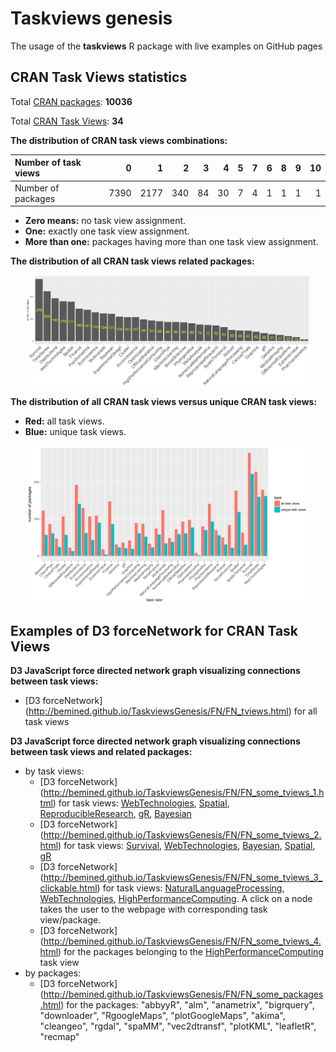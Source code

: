 # Taskviews genesis

The usage of the **taskviews** R package  with live examples on GitHub pages

## CRAN Task Views statistics 

Total [CRAN packages](https://cran.r-project.org/web/packages): **10036**

Total [CRAN Task Views](https://cran.r-project.org/web/views): **34**

**The distribution of CRAN task views combinations:**

|Number of task views   |    0|    1|   2|  3|  4|  5|  7|  6|  8|  9| 10|
|:--|----:|----:|---:|--:|--:|--:|--:|--:|--:|--:|--:|
|Number of packages | 7390| 2177| 340| 84| 30|  7|  4|  1|  1|  1|  1|

- **Zero means:** no task view assignment.
- **One:** exactly one task view assignment.
- **More than one:** packages having more than one task view assignment.

**The distribution of all CRAN task views related packages:**
<p align="center"><img src="img/tviews_freq_v1.png" width="90%" alt="The distribution of all CRAN task views related packages"></p>

**The distribution of all CRAN task views versus unique CRAN task views:**
- **Red:** all task views.
- **Blue:** unique task views.
<p align="center"><img src="img/tviews_freq_all_vs_unique.png" width="90%" alt="all CRAN task views vs. unique CRAN task views"></p>



## Examples of D3 forceNetwork for CRAN Task Views

**D3 JavaScript force directed network graph visualizing connections between task views:**
- [D3 forceNetwork] (http://bemined.github.io/TaskviewsGenesis/FN/FN_tviews.html) for all task views

**D3 JavaScript force directed network graph visualizing connections between task views and related packages:**
- by task views:
    - [D3 forceNetwork] (http://bemined.github.io/TaskviewsGenesis/FN/FN_some_tviews_1.html) for task views: [WebTechnologies](https://cran.r-project.org/web/views/WebTechnologies.html), [Spatial](https://cran.r-project.org/web/views/Spatial.html), [ReproducibleResearch](https://cran.r-project.org/web/views/ReproducibleResearch.html), [gR](https://cran.r-project.org/web/views/gR.html), [Bayesian](https://cran.r-project.org/web/views/Bayesian.html)
    - [D3 forceNetwork] (http://bemined.github.io/TaskviewsGenesis/FN/FN_some_tviews_2.html) for task views: [Survival](https://cran.r-project.org/web/views/Survival.html), [WebTechnologies](https://cran.r-project.org/web/views/WebTechnologies.html), [Bayesian](https://cran.r-project.org/web/views/Bayesian.html), [Spatial](https://cran.r-project.org/web/views/Spatial.html), [gR](https://cran.r-project.org/web/views/gR.html)
    - [D3 forceNetwork] (http://bemined.github.io/TaskviewsGenesis/FN/FN_some_tviews_3_clickable.html) for task views: [NaturalLanguageProcessing](https://cran.r-project.org/web/views/NaturalLanguageProcessing.html), [WebTechnologies](https://cran.r-project.org/web/views/WebTechnologies.html), [HighPerformanceComputing](https://cran.r-project.org/web/views/HighPerformanceComputing.html). A click on a node takes the user to the webpage with corresponding task view/package.
    - [D3 forceNetwork] (http://bemined.github.io/TaskviewsGenesis/FN/FN_some_tviews_4.html) for the packages belonging to the [HighPerformanceComputing](https://cran.r-project.org/web/views/HighPerformanceComputing.html) task view
- by packages:
    - [D3 forceNetwork] (http://bemined.github.io/TaskviewsGenesis/FN/FN_some_packages.html) for the packages: "abbyyR", "alm", "anametrix", "bigrquery", "downloader", "RgoogleMaps", "plotGoogleMaps", "akima", "cleangeo", "rgdal", "spaMM", "vec2dtransf", "plotKML", "leafletR", "recmap"

